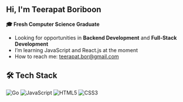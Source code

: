 ## Hi, I'm Teerapat Boriboon
**🎓 Fresh Computer Science Graduate**
- Looking for opportunities in **Backend Development** and **Full-Stack Development**
- I’m learning JavaScript and React.js at the moment
- How to reach me: teerapat.bor@gmail.com

## 🛠️ Tech Stack
![Go](https://img.shields.io/badge/-Go-00ADD8?style=flat-square&logo=go&logoColor=white)
![JavaScript](https://img.shields.io/badge/-JavaScript-F7DF1E?style=flat-square&logo=javascript&logoColor=black)
![HTML5](https://img.shields.io/badge/-HTML5-E34F26?style=flat-square&logo=html5&logoColor=white)
![CSS3](https://img.shields.io/badge/-CSS3-1572B6?style=flat-square&logo=css3&logoColor=white)

